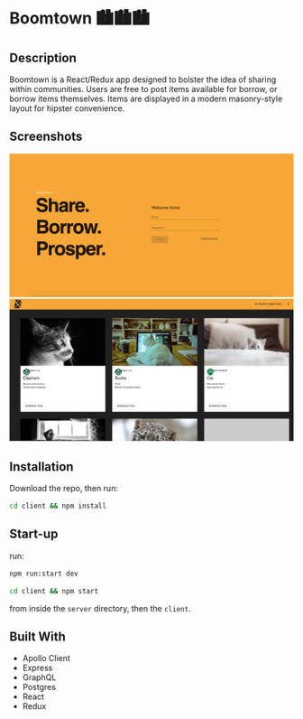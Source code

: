 # Boomtown 🏙🏙🏙

## Description

Boomtown is a React/Redux app designed to bolster the idea of sharing within communities. Users are free to post items available for borrow, or borrow items themselves. Items are displayed in a modern masonry-style layout for hipster convenience.

## Screenshots

<img src='./img/boomLogIn.png'>
<img src='./img/boomItems.jpg'>

## Installation

Download the repo, then run:

```bash
cd client && npm install
```

## Start-up

run:

```bash
npm run:start dev
```

```bash
cd client && npm start
```

from inside the `server` directory, then the `client`.

## Built With

- Apollo Client
- Express
- GraphQL
- Postgres
- React
- Redux

